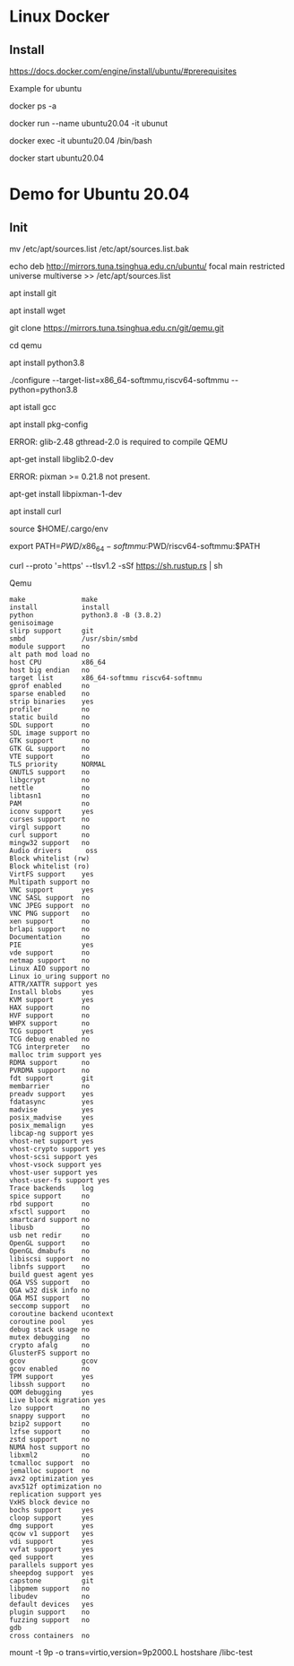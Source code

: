 # Linux Docker

## Install 

https://docs.docker.com/engine/install/ubuntu/#prerequisites

Example for ubuntu

docker ps -a

docker run --name ubuntu20.04 -it ubunut 

docker exec -it ubuntu20.04 /bin/bash

docker start ubuntu20.04



# Demo for Ubuntu 20.04
## Init

mv /etc/apt/sources.list /etc/apt/sources.list.bak

echo deb http://mirrors.tuna.tsinghua.edu.cn/ubuntu/ focal main restricted universe multiverse >> /etc/apt/sources.list

apt install git 

apt install wget

git clone https://mirrors.tuna.tsinghua.edu.cn/git/qemu.git


cd qemu


apt install python3.8

./configure --target-list=x86_64-softmmu,riscv64-softmmu --python=python3.8


apt istall gcc


apt install pkg-config


ERROR: glib-2.48 gthread-2.0 is required to compile QEMU

apt-get install libglib2.0-dev


ERROR: pixman >= 0.21.8 not present.

apt-get install libpixman-1-dev

apt install curl


source $HOME/.cargo/env


export PATH=$PWD/x86_64-softmmu:$PWD/riscv64-softmmu:$PATH


curl --proto '=https' --tlsv1.2 -sSf https://sh.rustup.rs | sh





Qemu 

```
make              make
install           install
python            python3.8 -B (3.8.2)
genisoimage       
slirp support     git 
smbd              /usr/sbin/smbd
module support    no
alt path mod load no
host CPU          x86_64
host big endian   no
target list       x86_64-softmmu riscv64-softmmu
gprof enabled     no
sparse enabled    no
strip binaries    yes
profiler          no
static build      no
SDL support       no 
SDL image support no
GTK support       no 
GTK GL support    no
VTE support       no 
TLS priority      NORMAL
GNUTLS support    no
libgcrypt         no
nettle            no 
libtasn1          no
PAM               no
iconv support     yes
curses support    no
virgl support     no 
curl support      no
mingw32 support   no
Audio drivers      oss
Block whitelist (rw) 
Block whitelist (ro) 
VirtFS support    yes
Multipath support no
VNC support       yes
VNC SASL support  no
VNC JPEG support  no
VNC PNG support   no
xen support       no
brlapi support    no
Documentation     no
PIE               yes
vde support       no
netmap support    no
Linux AIO support no
Linux io_uring support no
ATTR/XATTR support yes
Install blobs     yes
KVM support       yes
HAX support       no
HVF support       no
WHPX support      no
TCG support       yes
TCG debug enabled no
TCG interpreter   no
malloc trim support yes
RDMA support      no
PVRDMA support    no
fdt support       git
membarrier        no
preadv support    yes
fdatasync         yes
madvise           yes
posix_madvise     yes
posix_memalign    yes
libcap-ng support yes
vhost-net support yes
vhost-crypto support yes
vhost-scsi support yes
vhost-vsock support yes
vhost-user support yes
vhost-user-fs support yes
Trace backends    log
spice support     no 
rbd support       no
xfsctl support    no
smartcard support no
libusb            no
usb net redir     no
OpenGL support    no
OpenGL dmabufs    no
libiscsi support  no
libnfs support    no
build guest agent yes
QGA VSS support   no
QGA w32 disk info no
QGA MSI support   no
seccomp support   no
coroutine backend ucontext
coroutine pool    yes
debug stack usage no
mutex debugging   no
crypto afalg      no
GlusterFS support no
gcov              gcov
gcov enabled      no
TPM support       yes
libssh support    no
QOM debugging     yes
Live block migration yes
lzo support       no
snappy support    no
bzip2 support     no
lzfse support     no
zstd support      no
NUMA host support no
libxml2           no
tcmalloc support  no
jemalloc support  no
avx2 optimization yes
avx512f optimization no
replication support yes
VxHS block device no
bochs support     yes
cloop support     yes
dmg support       yes
qcow v1 support   yes
vdi support       yes
vvfat support     yes
qed support       yes
parallels support yes
sheepdog support  yes
capstone          git
libpmem support   no
libudev           no
default devices   yes
plugin support    no
fuzzing support   no
gdb               
cross containers  no
```


mount -t 9p -o trans=virtio,version=9p2000.L hostshare /libc-test